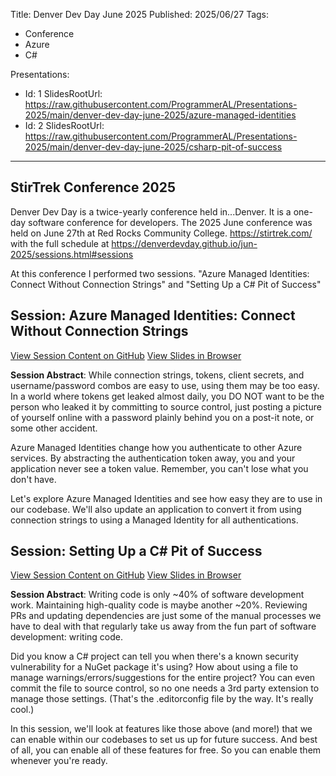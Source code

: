 Title: Denver Dev Day June 2025
Published: 2025/06/27
Tags:

- Conference
- Azure
- C#

Presentations:
- Id: 1
  SlidesRootUrl: https://raw.githubusercontent.com/ProgrammerAL/Presentations-2025/main/denver-dev-day-june-2025/azure-managed-identities
- Id: 2
  SlidesRootUrl: https://raw.githubusercontent.com/ProgrammerAL/Presentations-2025/main/denver-dev-day-june-2025/csharp-pit-of-success

---

## StirTrek Conference 2025

Denver Dev Day is a twice-yearly conference held in...Denver. It is a one-day software conference for developers. The 2025 June conference was held on June 27th at Red Rocks Community College. https://stirtrek.com/ with the full schedule at https://denverdevday.github.io/jun-2025/sessions.html#sessions

At this conference I performed two sessions. "Azure Managed Identities: Connect Without Connection Strings" and "Setting Up a C# Pit of Success"

## Session: Azure Managed Identities: Connect Without Connection Strings

<div class="post-multiple-links-div">
  <a class="post-session-content-link" target="_blank" href="https://github.com/ProgrammerAL/Presentations-2025/tree/main/denver-dev-day-june-2025">View Session Content on GitHub</a>
  <a class="post-view-session-content-link" href="/posts/20250627_DenverDevDayJune2025/slides/1">View Slides in Browser</a>
</div>

__Session Abstract__: 
While connection strings, tokens, client secrets, and username/password combos are easy to use, using them may be too easy. In a world where tokens get leaked almost daily, you DO NOT want to be the person who leaked it by committing to source control, just posting a picture of yourself online with a password plainly behind you on a post-it note, or some other accident.

Azure Managed Identities change how you authenticate to other Azure services. By abstracting the authentication token away, you and your application never see a token value. Remember, you can't lose what you don't have.

Let's explore Azure Managed Identities and see how easy they are to use in our codebase. We'll also update an application to convert it from using connection strings to using a Managed Identity for all authentications.

## Session: Setting Up a C# Pit of Success

<div class="post-multiple-links-div">
  <a class="post-session-content-link" target="_blank" href="https://github.com/ProgrammerAL/Presentations-2025/tree/main/denver-dev-day-june-2025">View Session Content on GitHub</a>
  <a class="post-view-session-content-link" href="/posts/20250627_DenverDevDayJune2025/slides/2">View Slides in Browser</a>
</div>

__Session Abstract__: 
Writing code is only ~40% of software development work. Maintaining high-quality code is maybe another ~20%. Reviewing PRs and updating dependencies are just some of the manual processes we have to deal with that regularly take us away from the fun part of software development: writing code.

Did you know a C# project can tell you when there's a known security vulnerability for a NuGet package it's using? How about using a file to manage warnings/errors/suggestions for the entire project? You can even commit the file to source control, so no one needs a 3rd party extension to manage those settings. (That's the .editorconfig file by the way. It's really cool.)

In this session, we'll look at features like those above (and more!) that we can enable within our codebases to set us up for future success. And best of all, you can enable all of these features for free. So you can enable them whenever you're ready.


